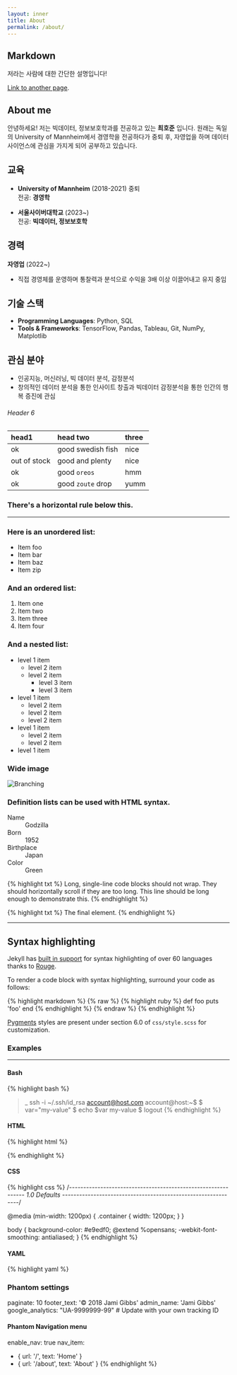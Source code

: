 ```yaml
---
layout: inner
title: About
permalink: /about/
---
```

## Markdown

저라는 사람에 대한 간단한 설명입니다!

[Link to another page](/index.html).


## About me 
안녕하세요! 저는 빅데이터, 정보보호학과를 전공하고 있는 **최호준** 입니다.
원래는 독일의 University of Mannheim에서 경영학을 전공하다가 중퇴 후, 자영업을 하며 데이터사이언스에 관심을 가지게 되어 공부하고 있습니다.


## 교육
- **University of Mannheim** (2018-2021) 중퇴  
  전공: **경영학**

- **서울사이버대학교** (2023~)  
  전공: **빅데이터, 정보보호학**


## 경력
**자영업** (2022~)
- 직접 경영체를 운영하며 통찰력과 분석으로 수익을 3배 이상 이끌어내고 유지 중임


## 기술 스택
- **Programming Languages**: Python, SQL
- **Tools & Frameworks**: TensorFlow, Pandas, Tableau, Git, NumPy, Matplotlib


## 관심 분야
- 인공지능, 머신러닝, 빅 데이터 분석, 감정분석
- 창의적인 데이터 분석을 통한 인사이트 창출과 빅데이터 감정분석을 통한 인간의 행복 증진에 관심

###### Header 6

| head1        | head two          | three |
|:-------------|:------------------|:------|
| ok           | good swedish fish | nice  |
| out of stock | good and plenty   | nice  |
| ok           | good `oreos`      | hmm   |
| ok           | good `zoute` drop | yumm  |

### There's a horizontal rule below this.

---

### Here is an unordered list:

*   Item foo
*   Item bar
*   Item baz
*   Item zip

### And an ordered list:

1.  Item one
1.  Item two
1.  Item three
1.  Item four

### And a nested list:

- level 1 item
  - level 2 item
  - level 2 item
    - level 3 item
    - level 3 item
- level 1 item
  - level 2 item
  - level 2 item
  - level 2 item
- level 1 item
  - level 2 item
  - level 2 item
- level 1 item

### Wide image

![Branching](https://guides.github.com/activities/hello-world/branching.png)

### Definition lists can be used with HTML syntax.

<dl>
<dt>Name</dt>
<dd>Godzilla</dd>
<dt>Born</dt>
<dd>1952</dd>
<dt>Birthplace</dt>
<dd>Japan</dd>
<dt>Color</dt>
<dd>Green</dd>
</dl>

{% highlight txt %}
Long, single-line code blocks should not wrap. They should horizontally scroll if they are too long. This line should be long enough to demonstrate this.
{% endhighlight %}

{% highlight txt %}
The final element.
{% endhighlight %}

---

## Syntax highlighting

Jekyll has [built in support](https://jekyllrb.com/docs/templates/#code-snippet-highlighting) for syntax highlighting of over 60 languages thanks to [Rouge](http://rouge.jneen.net/).

To render a code block with syntax highlighting, surround your code as follows:

{% highlight markdown %}
{% raw %}
{% highlight ruby %}
def foo
  puts 'foo'
end
{% endhighlight %}
{% endraw %}
{% endhighlight %}

[Pygments](http://pygments.org/) styles are present under section 6.0 of `css/style.scss` for customization.

### Examples

---

#### Bash

{% highlight bash %}
>_ ssh -i ~/.ssh/id_rsa account@host.com
account@host:~$
$ var="my-value"
$ echo $var
my-value
$ logout
{% endhighlight %}

#### HTML

{% highlight html %}
<!DOCTYPE html>
<html>
 <head>
   <meta charset="UTF-8">
   <title>title</title>
 </head>
 <body>

 </body>
</html>
{% endhighlight %}

#### CSS

{% highlight css %}
/*--------------------------------------------------------------
	1.0 Defaults
--------------------------------------------------------------*/

@media (min-width: 1200px) {
  .container {
    width: 1200px;
  }
}

body {
  background-color: #e9edf0;
  @extend %opensans;
  -webkit-font-smoothing: antialiased;
}
{% endhighlight %}

#### YAML

{% highlight yaml %}
### Phantom settings
paginate: 10
footer_text: '© 2018 Jami Gibbs'
admin_name: 'Jami Gibbs'
google_analytics: "UA-9999999-99" # Update with your own tracking ID

#### Phantom Navigation menu
enable_nav: true
nav_item:
  - { url: '/', text: 'Home' }
  - { url: '/about', text: 'About' }
{% endhighlight %}
